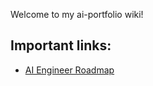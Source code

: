 Welcome to my ai-portfolio wiki!

## Important links:
- [AI Engineer Roadmap](https://roadmap.sh/ai-engineer)
